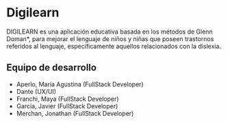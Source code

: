 # Digilearn

DIGILEARN es una aplicación educativa basada en los métodos de Glenn Doman*, para mejorar el lenguaje de niños y niñas que poseen trastornos referidos al lenguaje, específicamente aquellos relacionados con la dislexia.


## Equipo de desarrollo

- Aperlo, María Agustina (FullStack Developer)
- Dante (UX/UI)
- Franchi, Maya (FullStack Developer)
- García, Javier (FullStack Developer)
- Merchan, Jonathan (FullStack Developer)
